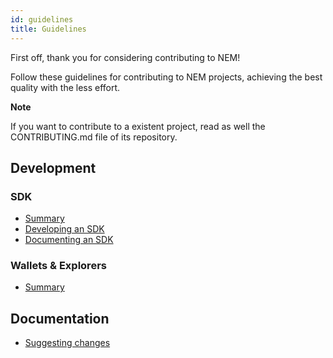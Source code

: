 ```yaml
---
id: guidelines
title: Guidelines
---
```

First off, thank you for considering contributing to NEM!

Follow these guidelines for contributing to NEM projects, achieving the best quality with the less effort.

<div class=info>

**Note**

If you want to contribute to a existent project, read as well the CONTRIBUTING.md file of its repository.

</div>

## Development

### SDK

- [Summary](../sdks/languages.md)
- [Developing an SDK](../sdks/development.md)
- [Documenting an SDK](../sdks/documentation.md)

### Wallets & Explorers

- [Summary](../wallets-explorers.md)

## Documentation

- [Suggesting changes](./suggesting-changes.md)

